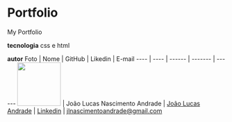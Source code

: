 # Portfolio
My Portfolio

**tecnologia**
css e html

**autor**
Foto | Nome | GitHub | Likedin | E-mail
---- | ---- | ------ | ------- | ------
<img src="snow/img/perfil.jpg" width="100px">  | João Lucas Nascimento Andrade | [João Lucas Andrade](https://github.com/Jlucas93/Form) | [Linkedin](https://www.linkedin.com/in/joão-lucas-nascimento-andrade-34574398) | jlnascimentoandrade@gmail.com